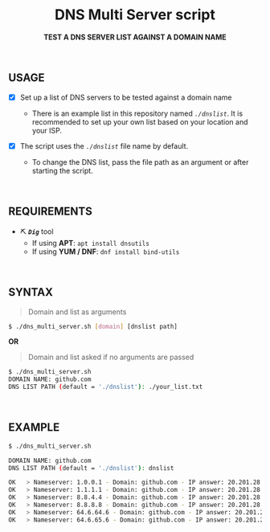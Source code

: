 <h1 align="center">DNS Multi Server script</h1>
<p align="center">
<b>TEST A DNS SERVER LIST AGAINST A DOMAIN NAME</b>
</p>
<BR>


## USAGE
- [X] Set up a list of DNS servers to be tested against a domain name
  - There is an example list in this repository named _`./dnslist`_. It is recommended to set up your own list based on your location and your ISP.

- [X] The script uses the _`./dnslist`_ file name by default.
  - To change the DNS list, pass the file path as an argument or after starting the script.
<BR>

## REQUIREMENTS
- :pick: _**`Dig`**_ tool
  - If using **APT**: `apt install dnsutils`
  - If using **YUM / DNF**: `dnf install bind-utils`
<BR>

## SYNTAX
> Domain and list as arguments
```bash
$ ./dns_multi_server.sh [domain] [dnslist path]
```
**OR**
> Domain and list asked if no arguments are passed
```bash
$ ./dns_multi_server.sh
DOMAIN NAME: github.com
DNS LIST PATH (default = './dnslist'): ./your_list.txt
```
<BR>

## EXAMPLE
```bash
$ ./dns_multi_server.sh

DOMAIN NAME: github.com
DNS LIST PATH (default = './dnslist'): dnslist

OK   > Nameserver: 1.0.0.1 - Domain: github.com - IP answer: 20.201.28.151
OK   > Nameserver: 1.1.1.1 - Domain: github.com - IP answer: 20.201.28.151
OK   > Nameserver: 8.8.4.4 - Domain: github.com - IP answer: 20.201.28.151
OK   > Nameserver: 8.8.8.8 - Domain: github.com - IP answer: 20.201.28.151
OK   > Nameserver: 64.6.64.6 - Domain: github.com - IP answer: 20.201.28.151
OK   > Nameserver: 64.6.65.6 - Domain: github.com - IP answer: 20.201.28.151
```
